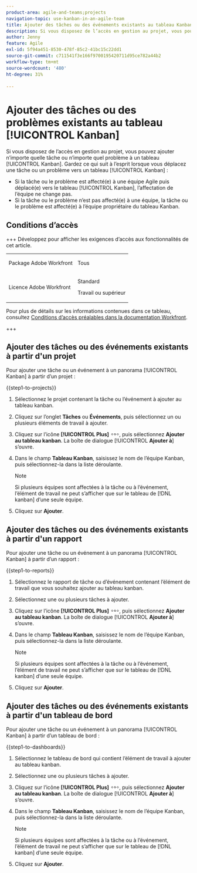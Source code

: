 ```yaml
---
product-area: agile-and-teams;projects
navigation-topic: use-kanban-in-an-agile-team
title: Ajouter des tâches ou des événements existants au tableau Kanban
description: Si vous disposez de l’accès en gestion au projet, vous pouvez ajouter n’importe quelle tâche ou n’importe quel problème à un tableau Kanban.
author: Jenny
feature: Agile
exl-id: 5f94a451-8530-478f-85c2-41bc15c22dd1
source-git-commit: c711541f3e166f9700195420711d95ce782a44b2
workflow-type: tm+mt
source-wordcount: '480'
ht-degree: 31%

---
```


# Ajouter des tâches ou des problèmes existants au tableau [!UICONTROL Kanban]

<!-- Audited: 4/2025 -->

Si vous disposez de l’accès en gestion au projet, vous pouvez ajouter n’importe quelle tâche ou n’importe quel problème à un tableau [!UICONTROL Kanban]. Gardez ce qui suit à l’esprit lorsque vous déplacez une tâche ou un problème vers un tableau [!UICONTROL Kanban] :

* Si la tâche ou le problème est affecté(e) à une équipe Agile puis déplacé(e) vers le tableau [!UICONTROL Kanban], l’affectation de l’équipe ne change pas.
* Si la tâche ou le problème n’est pas affecté(e) à une équipe, la tâche ou le problème est affecté(e) à l’équipe propriétaire du tableau Kanban.

## Conditions d’accès

+++ Développez pour afficher les exigences d’accès aux fonctionnalités de cet article.

<table style="table-layout:auto"> 
 <col> 
 </col> 
 <col> 
 </col> 
 <tbody> 
  <tr> 
   <td role="rowheader">Package Adobe Workfront</td> 
   <td> <p>Tous</p> </td> 
  </tr> 
  <tr> 
   <td role="rowheader">Licence Adobe Workfront</td> 
   <td> <p>Standard</p> 
   <p>Travail ou supérieur</p> </td> 
  </tr>
 </tbody> 
</table>

Pour plus de détails sur les informations contenues dans ce tableau, consultez [Conditions d’accès préalables dans la documentation Workfront](/help/quicksilver/administration-and-setup/add-users/access-levels-and-object-permissions/access-level-requirements-in-documentation.md).

+++

## Ajouter des tâches ou des événements existants à partir d&#39;un projet

Pour ajouter une tâche ou un événement à un panorama [!UICONTROL Kanban] à partir d’un projet :

{{step1-to-projects}}

1. Sélectionnez le projet contenant la tâche ou l’événement à ajouter au tableau kanban.
1. Cliquez sur l’onglet **Tâches** ou **Événements**, puis sélectionnez un ou plusieurs éléments de travail à ajouter.
1. Cliquez sur l’icône **[!UICONTROL Plus]** ![Plus](assets/more-icon.png), puis sélectionnez **Ajouter au tableau kanban**. La boîte de dialogue [!UICONTROL **Ajouter à**] s’ouvre.
1. Dans le champ **Tableau Kanban**, saisissez le nom de l’équipe Kanban, puis sélectionnez-la dans la liste déroulante.

   >[!NOTE]
   >
   >Si plusieurs équipes sont affectées à la tâche ou à l’événement, l’élément de travail ne peut s’afficher que sur le tableau de [!DNL kanban] d’une seule équipe.

1. Cliquez sur **Ajouter**.


## Ajouter des tâches ou des événements existants à partir d&#39;un rapport

Pour ajouter une tâche ou un événement à un panorama [!UICONTROL Kanban] à partir d’un rapport :

{{step1-to-reports}}

1. Sélectionnez le rapport de tâche ou d’événement contenant l’élément de travail que vous souhaitez ajouter au tableau kanban.
1. Sélectionnez une ou plusieurs tâches à ajouter.
1. Cliquez sur l’icône **[!UICONTROL Plus]** ![Plus](assets/more-icon.png), puis sélectionnez **Ajouter au tableau kanban**. La boîte de dialogue [!UICONTROL **Ajouter à**] s’ouvre.
1. Dans le champ **Tableau Kanban**, saisissez le nom de l’équipe Kanban, puis sélectionnez-la dans la liste déroulante.

   >[!NOTE]
   >
   >Si plusieurs équipes sont affectées à la tâche ou à l’événement, l’élément de travail ne peut s’afficher que sur le tableau de [!DNL kanban] d’une seule équipe.

1. Cliquez sur **Ajouter**.



## Ajouter des tâches ou des événements existants à partir d&#39;un tableau de bord

Pour ajouter une tâche ou un événement à un panorama [!UICONTROL Kanban] à partir d’un tableau de bord :

{{step1-to-dashboards}}

1. Sélectionnez le tableau de bord qui contient l’élément de travail à ajouter au tableau kanban.
1. Sélectionnez une ou plusieurs tâches à ajouter.
1. Cliquez sur l’icône **[!UICONTROL Plus]** ![Plus](assets/more-icon.png), puis sélectionnez **Ajouter au tableau kanban**. La boîte de dialogue [!UICONTROL **Ajouter à**] s’ouvre.
1. Dans le champ **Tableau Kanban**, saisissez le nom de l’équipe Kanban, puis sélectionnez-la dans la liste déroulante.

   >[!NOTE]
   >
   >Si plusieurs équipes sont affectées à la tâche ou à l’événement, l’élément de travail ne peut s’afficher que sur le tableau de [!DNL kanban] d’une seule équipe.

1. Cliquez sur **Ajouter**.
